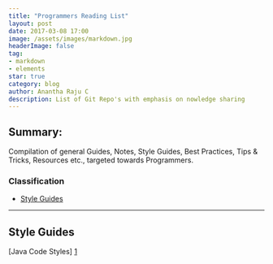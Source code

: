 ```yaml
---
title: "Programmers Reading List"
layout: post
date: 2017-03-08 17:00
image: /assets/images/markdown.jpg
headerImage: false
tag:
- markdown
- elements
star: true
category: blog
author: Anantha Raju C
description: List of Git Repo's with emphasis on nowledge sharing
---
```


## Summary:

Compilation of general Guides, Notes, Style Guides, Best Practices, Tips & Tricks, Resources etc., targeted towards Programmers.

### Classification
- [Style Guides](#style-guides)

---

## Style Guides

[Java Code Styles] [1]

[1]: https://github.com/square/java-code-styles